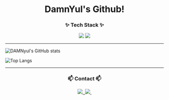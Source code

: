 
<h1 align="center">DamnYul's Github!</h4>

<h3 align="center">✨ Tech Stack ✨</h3>

<div align = "center"> 
<img src="https://img.shields.io/badge/Flutter-20232a.svg?style=for-the-badge&logo=Flutter&logoColor=61DAFB" /> <img src="https://img.shields.io/badge/Dart-20232a.svg?style=for-the-badge&logo=Dart&logoColor=61DAFB" />
</div>

***

<div>
  
![DAMNyul's GitHub stats](https://github-readme-stats.vercel.app/api?username=DAMNyul&show_icons=true&theme=radical)

![Top Langs](https://github-readme-stats.vercel.app/api/top-langs/?username=DAMNyul&layout=compact)

</div>

***

<h3 align="center">📫 Contact 📫</h3>
<div align="center">
  <a href="https://velog.io/@damn_yul8/posts">
    <img src="https://img.shields.io/badge/Velog-1EBC8F?style=for-the-badge&logo=velog&logoColor=white" />&nbsp
  </a>
  <a href="https://www.instagram.com/ekadbf._1215/">
    <img src="https://img.shields.io/badge/Insta-E4405F?style=for-the-badge&logo=Instagram&logoColor=white" />&nbsp
  </a>
</div>
